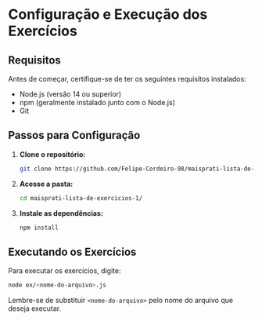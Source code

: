 # Configuração e Execução dos Exercícios

## Requisitos

Antes de começar, certifique-se de ter os seguintes requisitos instalados:

- Node.js (versão 14 ou superior)
- npm (geralmente instalado junto com o Node.js)
- Git

## Passos para Configuração

1. **Clone o repositório:**

    ```bash
    git clone https://github.com/Felipe-Cordeiro-98/maisprati-lista-de-exercicios-1
    ```

2. **Acesse a pasta:**

    ```bash
    cd maisprati-lista-de-exercicios-1/
    ```

3. **Instale as dependências:**

    ```bash
    npm install
    ```

## Executando os Exercícios

Para executar os exercícios, digite:

```bash
node ex/<nome-do-arquivo>.js
```

Lembre-se de substituir ``<nome-do-arquivo>`` pelo nome do arquivo que deseja executar.
